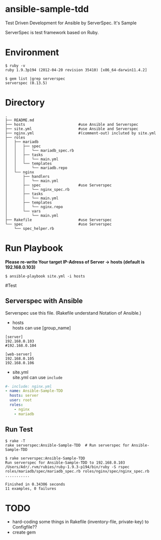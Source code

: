 ansible-sample-tdd
==================

Test Driven Development for Ansible  by ServerSpec. It's Sample

ServerSpec is test framework based on Ruby.

# Environment

```
$ ruby -v
ruby 1.9.3p194 (2012-04-20 revision 35410) [x86_64-darwin11.4.2]

$ gem list |grep serverspec
serverspec (0.13.5)

```

# Directory

```
.
├── README.md
├── hosts                        #use Ansible and Serverspec
├── site.yml                     #use Ansible and Serverspec
├── nginx.yml                    #(comment-out) incluted by site.yml
├── roles
│   ├── mariadb
│   │   ├── spec
│   │   │   └── mariadb_spec.rb
│   │   ├── tasks
│   │   │   └── main.yml
│   │   └── templates
│   │       └── mariadb.repo
│   └── nginx
│       ├── handlers
│       │   └── main.yml
│       ├── spec                 #use Serverspec
│       │   └── nginx_spec.rb
│       ├── tasks
│       │   └── main.yml
│       ├── templates
│       │   └── nginx.repo
│       └── vars
│           └── main.yml
├── Rakefile                     #use Serverspec
└── spec                         #use Serverspec 
    └── spec_helper.rb
```

# Run Playbook

**Please re-write Your target IP-Adress of Server -> hosts (default is 192.168.0.103)**

```
$ ansible-playbook site.yml -i hosts
```

#Test
## Serverspec with Ansible
Serverspec use this file.  (Rakefile understand Notation of Ansible.)  

* hosts  
hosts can use [group_name]  

```hosts
[server]
192.168.0.103
#192.168.0.104

[web-server]
192.168.0.105
192.168.0.106
```

* site.yml  
site.yml can use ```include```  

```site.yml
#- include: nginx.yml
- name: Ansible-Sample-TDD
  hosts: server
  user: root
  roles:
    - nginx
    - mariadb
```

## Run Test
```
$ rake -T
rake serverspec:Ansible-Sample-TDD  # Run serverspec for Ansible-Sample-TDD

$ rake serverspec:Ansible-Sample-TDD
Run serverspec for Ansible-Sample-TDD to 192.168.0.103
/Users/Adr/.rvm/rubies/ruby-1.9.3-p194/bin/ruby -S rspec roles/mariadb/spec/mariadb_spec.rb roles/nginx/spec/nginx_spec.rb
...........

Finished in 0.34306 seconds
11 examples, 0 failures
```

# TODO

* hard-coding some things in Rakefile (inventory-file, private-key) to Configfile??
* create gem
